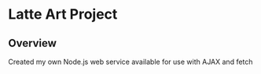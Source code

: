# Latte Art Project
## Overview
Created my own Node.js web service available for use with AJAX and fetch
